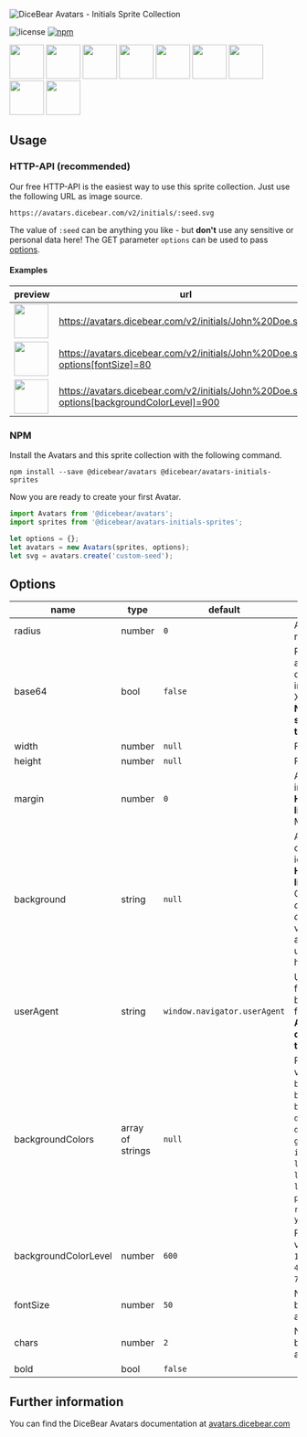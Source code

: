 ![DiceBear Avatars - Initials Sprite Collection](https://raw.githubusercontent.com/DiceBear/avatars/master/packages/avatars-initials-sprites/banner.svg?sanitize=true)

![license](https://img.shields.io/npm/l/@dicebear/avatars-initials-sprites.svg?style=flat-square)
[![npm](https://img.shields.io/npm/v/@dicebear/avatars-initials-sprites.svg?style=flat-square)](https://www.npmjs.com/package/@dicebear/avatars-initials-sprites)

<p>
    <img src="https://avatars.dicebear.com/v2/initials/John%20Doe.svg" width="60" />
    <img src="https://avatars.dicebear.com/v2/initials/Irene%20West.svg" width="60" />
    <img src="https://avatars.dicebear.com/v2/initials/Joshua%20Nelson.svg" width="60" />
    <img src="https://avatars.dicebear.com/v2/initials/Terrence%20Gomez.svg" width="60" />
    <img src="https://avatars.dicebear.com/v2/initials/Charlie%20Sanders.svg" width="60" />
    <img src="https://avatars.dicebear.com/v2/initials/Eli%20Chambers.svg" width="60" />
    <img src="https://avatars.dicebear.com/v2/initials/Carla%20Chavez.svg" width="60" />
    <img src="https://avatars.dicebear.com/v2/initials/Clarence%20Lawson.svg" width="60" />
    <img src="https://avatars.dicebear.com/v2/initials/Vivan%20Wade.svg" width="60" />
</p>

## Usage

### HTTP-API (recommended)

Our free HTTP-API is the easiest way to use this sprite collection. Just use the following URL as image source.

    https://avatars.dicebear.com/v2/initials/:seed.svg

The value of `:seed` can be anything you like - but **don't** use any sensitive or personal data here! The GET parameter
`options` can be used to pass [options](#options).

#### Examples

| preview                                                                                                            | url                                                                                       |
| ------------------------------------------------------------------------------------------------------------------ | ----------------------------------------------------------------------------------------- |
| <img src="https://avatars.dicebear.com/v2/initials/John%20Doe.svg" width="60" />                                   | https://avatars.dicebear.com/v2/initials/John%20Doe.svg                                   |
| <img src="https://avatars.dicebear.com/v2/initials/John%20Doe.svg?options[fontSize]=80" width="60" />              | https://avatars.dicebear.com/v2/initials/John%20Doe.svg?options[fontSize]=80              |
| <img src="https://avatars.dicebear.com/v2/initials/John%20Doe.svg?options[backgroundColorLevel]=900" width="60" /> | https://avatars.dicebear.com/v2/initials/John%20Doe.svg?options[backgroundColorLevel]=900 |

### NPM

Install the Avatars and this sprite collection with the following command.

    npm install --save @dicebear/avatars @dicebear/avatars-initials-sprites

Now you are ready to create your first Avatar.

```js
import Avatars from '@dicebear/avatars';
import sprites from '@dicebear/avatars-initials-sprites';

let options = {};
let avatars = new Avatars(sprites, options);
let svg = avatars.create('custom-seed');
```

## Options

| name                 | type             | default                      | description                                                                                                                                                                                                  |
| -------------------- | ---------------- | ---------------------------- | ------------------------------------------------------------------------------------------------------------------------------------------------------------------------------------------------------------ |
| radius               | number           | `0`                          | Avatar border radius                                                                                                                                                                                         |
| base64               | bool             | `false`                      | Return avatar as base64 data uri instead of XML <br> **Not supported by the HTTP API**                                                                                                                       |
| width                | number           | `null`                       | Fixed width                                                                                                                                                                                                  |
| height               | number           | `null`                       | Fixed height                                                                                                                                                                                                 |
| margin               | number           | `0`                          | Avatar margin in percent<br> **HTTP-API limitation** Max value `25`                                                                                                                                          |
| background           | string           | `null`                       | Any valid color identifier<br> **HTTP-API limitation** Only hex _(3-digit, 6-digit and 8-digit)_ values are allowed. Use url encoded hash: `%23`.                                                            |
| userAgent            | string           | `window.navigator.userAgent` | User-Agent for legacy browser fallback<br> **Automatically detected by the HTTP API**                                                                                                                        |
| backgroundColors     | array of strings | `null`                       | Possible values: `amber`, `blue`, `blueGrey`, `brown`, `cyan`, `deepOrange`, `deepPurple`, `green`, `grey`, `indigo`, `lightBlue`, `lightGreen`, `lime`, `orange`, `pink`, `purple`, `red`, `teal`, `yellow` |
| backgroundColorLevel | number           | `600`                        | Possible values: `50`, `100`, `200`, `300`, `400`, `500`, `600`, `700`, `800`, `900`                                                                                                                         |
| fontSize             | number           | `50`                         | Number between 1 and 100                                                                                                                                                                                     |
| chars                | number           | `2`                          | Number between 0 and 2                                                                                                                                                                                       |
| bold                 | bool             | `false`                      |                                                                                                                                                                                                              |

## Further information

You can find the DiceBear Avatars documentation at [avatars.dicebear.com](https://avatars.dicebear.com)
